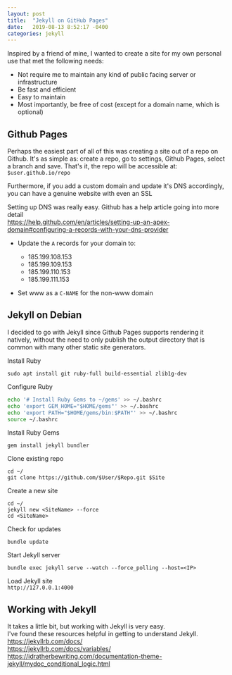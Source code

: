 ```yaml
---
layout: post
title:  "Jekyll on GitHub Pages"
date:   2019-08-13 8:52:17 -0400
categories: jekyll
---
```


Inspired by a friend of mine, I wanted to create a site for my own personal use that met the following needs:
* Not require me to maintain any kind of public facing server or infrastructure
* Be fast and efficient
* Easy to maintain
* Most importantly, be free of cost (except for a domain name, which is optional)

## Github Pages
Perhaps the easiest part of all of this was creating a site out of a repo on Github.
It's as simple as: create a repo, go to settings, Github Pages, select a branch and save.
That's it, the repo will be accessible at: `$user.github.io/repo`

Furthermore, if you add a custom domain and update it's DNS accordingly, you can have a genuine website with even an SSL

Setting up DNS was really easy. Github has a help article going into more detail  
<https://help.github.com/en/articles/setting-up-an-apex-domain#configuring-a-records-with-your-dns-provider>

* Update the `A` records for your domain to:
  * 185.199.108.153
  * 185.199.109.153
  * 185.199.110.153
  * 185.199.111.153

* Set www as a `C-NAME` for the non-www domain

## Jekyll on Debian
I decided to go with Jekyll since Github Pages supports rendering it natively, without the need to only publish the output directory that is common with many other static site generators.

Install Ruby
```
sudo apt install git ruby-full build-essential zlib1g-dev
```

Configure Ruby
```bash
echo '# Install Ruby Gems to ~/gems' >> ~/.bashrc
echo 'export GEM_HOME="$HOME/gems"' >> ~/.bashrc
echo 'export PATH="$HOME/gems/bin:$PATH"' >> ~/.bashrc
source ~/.bashrc
```

Install Ruby Gems
```
gem install jekyll bundler
```

Clone existing repo
```
cd ~/
git clone https://github.com/$User/$Repo.git $Site
```

Create a new site
```
cd ~/
jekyll new <SiteName> --force
cd <SiteName>
```

Check for updates
```
bundle update
```

Start Jekyll server
```
bundle exec jekyll serve --watch --force_polling --host=<IP>
```

Load Jekyll site  
`http://127.0.0.1:4000`

## Working with Jekyll

It takes a little bit, but working with Jekyll is very easy.  
I've found these resources helpful in getting to understand Jekyll.  
<https://jekyllrb.com/docs/>  
<https://jekyllrb.com/docs/variables/>  
<https://idratherbewriting.com/documentation-theme-jekyll/mydoc_conditional_logic.html>
